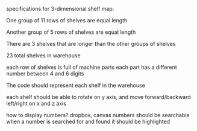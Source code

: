 specifications for 3-dimensional shelf map:

One group of 11 rows of shelves are equal length

Another group of 5 rows of shelves are equal length

There are 3 shelves that are longer than the other groups of shelves

23 total shelves in warehouse

each row of shelves is full of machine parts
each part has a different number between 4 and 6 digits

The code should represent each shelf in the warehouse 

each shelf should be able to rotate on y axis, and move forward/backward left/right on x and z axis


how to display numbers? dropbox, canvas 
numbers should be searchable
when a number is searched for and found it should be highlighted
